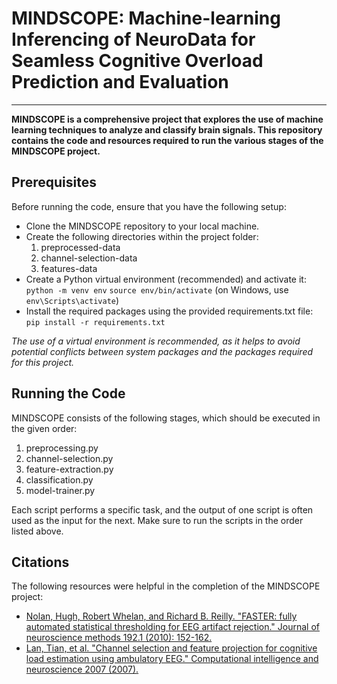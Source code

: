 # MINDSCOPE: Machine-learning Inferencing of NeuroData for Seamless Cognitive Overload Prediction and Evaluation

---

**MINDSCOPE is a comprehensive project that explores the use of machine learning techniques to analyze and classify brain signals. This repository contains the code and resources required to run the various stages of the MINDSCOPE project.**

## Prerequisites
Before running the code, ensure that you have the following setup:

* Clone the MINDSCOPE repository to your local machine.
* Create the following directories within the project folder:
  1. preprocessed-data
  2. channel-selection-data
  3. features-data
* Create a Python virtual environment (recommended) and activate it:
   `python -m venv env`
    `source env/bin/activate` (on Windows, use `env\Scripts\activate`)
* Install the required packages using the provided requirements.txt file:
    `pip install -r requirements.txt`

*The use of a virtual environment is recommended, as it helps to avoid potential conflicts between system packages and the packages required for this project.*

## Running the Code
MINDSCOPE consists of the following stages, which should be executed in the given order:

  1.  preprocessing.py
  2.  channel-selection.py
  3.  feature-extraction.py
  4.  classification.py
  5.  model-trainer.py

Each script performs a specific task, and the output of one script is often used as the input for the next. Make sure to run the scripts in the order listed above.

## Citations
The following resources were helpful in the completion of the MINDSCOPE project:

* [Nolan, Hugh, Robert Whelan, and Richard B. Reilly. "FASTER: fully automated statistical thresholding for EEG artifact rejection." Journal of neuroscience methods 192.1 (2010): 152-162.](https://www.sciencedirect.com/science/article/pii/S0165027010003894)
* [Lan, Tian, et al. "Channel selection and feature projection for cognitive load estimation using ambulatory EEG." Computational intelligence and neuroscience 2007 (2007).](https://www.hindawi.com/journals/cin/2007/074895/abs/)
